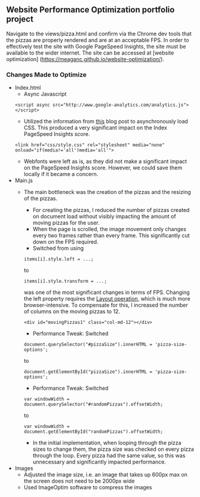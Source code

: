 ## Website Performance Optimization portfolio project

Navigate to the views/pizza.html and confirm via the Chrome dev tools that the pizzas are properly rendered and are at an acceptable FPS. In order to effectively test the site with Google PageSpeed Insights, the site must be available to the wider internet. The site can be accessed at [website optimization] (https://meaganc.github.io/website-optimization/).

### Changes Made to Optimize
* Index.html
    * Async Javascript
    ```
    <script async src="http://www.google-analytics.com/analytics.js"></script>
    ```
    * Utilized the information from [this](http://keithclark.co.uk/articles/loading-css-without-blocking-render/) blog post to asynchronously load CSS. This produced a very significant impact on the Index PageSpeed Insights score.
    ```
    <link href="css/style.css" rel="stylesheet" media="none" onload="if(media!='all')media='all'">
    ```
    * Webfonts were left as is, as they did not make a significant impact on the PageSpeed Insights score. However, we could save them locally if it became a concern.
* Main.js
  * The main bottleneck was the creation of the pizzas and the resizing of the pizzas.
    * For creating the pizzas, I reduced the number of pizzas created on document load without visibly impacting the amount of moving pizzas for the user.
    * When the page is scrolled, the image movement only changes every two frames rather than every frame. This significantly cut down on the FPS required.
    * Switched from using
    ```
    items[i].style.left = ...;
    ```
    to
    ```
    items[i].style.transform = ...;
    ```
    was one of the most significant changes in terms of FPS. Changing the left property requires the [Layout operation](https://www.html5rocks.com/en/tutorials/speed/high-performance-animations/), which is much more browser-intensive. To compensate for this, I increased the number of columns on the moving pizzas to 12.
    ```
    <div id="movingPizzas1" class="col-md-12"></div>
    ```
    * Performance Tweak: Switched
    ```
    document.querySelector("#pizzaSize").innerHTML = 'pizza-size-options';
    ```
    to
    ```
    document.getElementById("pizzaSize").innerHTML = 'pizza-size-options';
    ```
    * Performance Tweak: Switched
    ```
    var windowWidth = document.querySelector("#randomPizzas").offsetWidth;
    ```
    to
    ```
    var windowWidth = document.getElementById("randomPizzas").offsetWidth;
    ```

    * In the initial implementation, when looping through the pizza sizes to change them, the pizza size was checked on every pizza through the loop. Every pizza had the same value, so this was unnecessary and significantly impacted performance.
* Images
  * Adjusted the image size, i.e. an image that takes up 600px max on the screen does not need to be 2000px wide
  * Used ImageOptim software to compress the images
